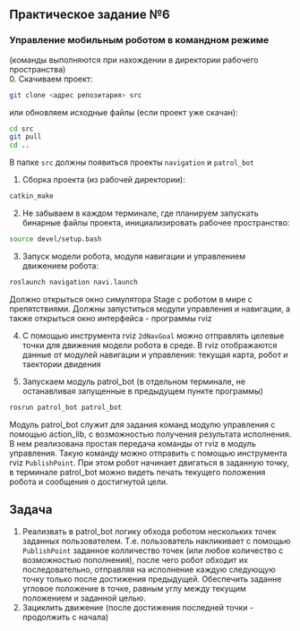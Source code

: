 ## Практическое задание №6 
### Управление мобильным роботом в командном режиме  

(команды выполняются при нахождении в директории рабочего пространства)  
0. Скачиваем проект:
```bash
git clone <адрес репозитария> src
```
или обновляем исходные файлы (если проект уже скачан):
```bash
cd src  
git pull  
cd ..  
```
В папке `src` должны появиться проекты `navigation` и `patrol_bot`
1. Сборка проекта (из рабочей директории):
```bash
catkin_make
```
2. Не забываем в каждом терминале, где планируем запускать бинарные файлы проекта, инициализировать рабочее пространство:
```bash
source devel/setup.bash
```
3. Запуск модели робота, модуля навигации и управлением движением робота:  
```bash
roslaunch navigation navi.launch
```
Должно открыться окно симулятора Stage с роботом в мире с препятствиями. Должны запуститься модули управления и навигации, а также открыться окно интерфейса - программы rviz

4. С помощью инструмента rviz `2dNavGoal` можно отправлять целевые точки для движения модели робота в среде. В rviz отображаются данные от модулей навигации и управления: текущая карта, робот и таектории двидения  

5. Запускаем модуль patrol_bot (в отдельном терминале, не останавливая запущенные в предыдущем пункте программы)
```bash
rosrun patrol_bot patrol_bot
```
Модуль patrol_bot служит для задания команд модулю управления с помощью action_lib, с возможностью получения результата исполнения. В нем реализована простая передача команды от rviz в модуль управления. Такую команду можно отправить с помощью инструмента rviz `PublishPoint`. При этом робот начинает двигаться в заданную точку, в терминале patrol_bot можно видеть печать текущего положения робота и сообщения о достигнутой цели.  

## Задача
1. Реализвать в patrol_bot логику обхода роботом нескольких точек заданных пользователем. Т.е. пользователь накликивает с помощью `PublishPoint` заданное колличество точек (или любое количество с возможностью пополнения), после чего робот обходит их последовательно, отправляя на исполнение каждую следующую точку только после достижения предыдущей. Обеспечить заданне угловое положение в точке, равным углу между текущим положением и заданной целью.
2. Зациклить движение (после достижения последней точки - продолжить с начала) 
